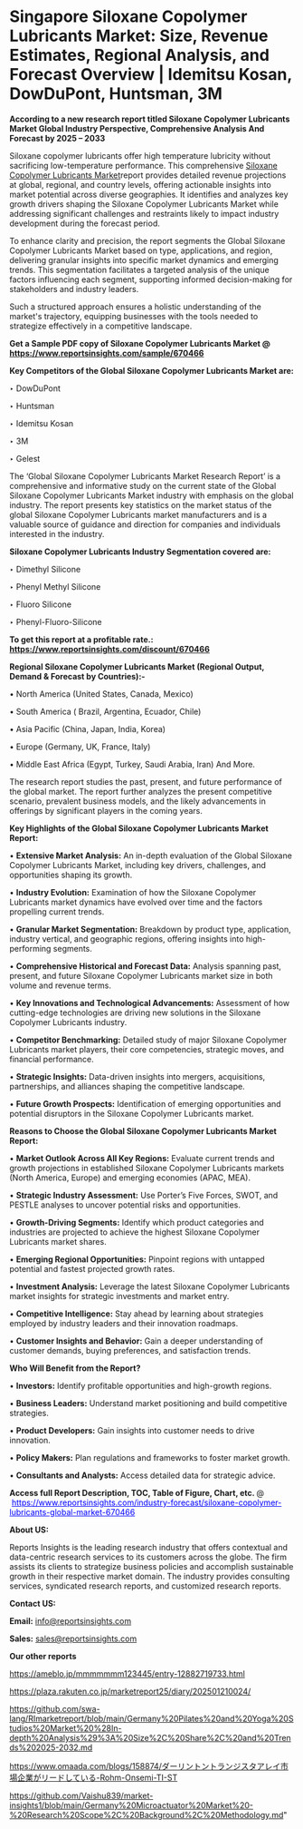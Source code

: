 # Singapore Siloxane Copolymer Lubricants Market: Size, Revenue Estimates, Regional Analysis, and Forecast Overview | Idemitsu Kosan, DowDuPont, Huntsman, 3M

<strong>According to a new research report titled Siloxane Copolymer Lubricants Market Global Industry Perspective, Comprehensive Analysis And Forecast by 2025 – 2033</strong>

Siloxane copolymer lubricants offer high temperature lubricity without sacrificing low-temperature performance. This comprehensive <a href=https://www.reportsinsights.com/sample/670466>Siloxane Copolymer Lubricants Market</a>report provides detailed revenue projections at global, regional, and country levels, offering actionable insights into market potential across diverse geographies. It identifies and analyzes key growth drivers shaping the Siloxane Copolymer Lubricants Market while addressing significant challenges and restraints likely to impact industry development during the forecast period.

To enhance clarity and precision, the report segments the Global Siloxane Copolymer Lubricants Market based on type, applications, and region, delivering granular insights into specific market dynamics and emerging trends. This segmentation facilitates a targeted analysis of the unique factors influencing each segment, supporting informed decision-making for stakeholders and industry leaders.

Such a structured approach ensures a holistic understanding of the market's trajectory, equipping businesses with the tools needed to strategize effectively in a competitive landscape.

<strong>Get a Sample PDF copy of Siloxane Copolymer Lubricants Market </strong><strong>@<a href=https://www.reportsinsights.com/sample/670466 style=color:#0000ff;> https://www.reportsinsights.com/sample/670466</a></strong></font>

<strong>Key Competitors of the Global Siloxane Copolymer Lubricants Market are:</strong>

‣ DowDuPont

‣ Huntsman

‣ Idemitsu Kosan

‣ 3M

‣ Gelest

The ‘Global Siloxane Copolymer Lubricants Market Research Report’ is a comprehensive and informative study on the current state of the Global Siloxane Copolymer Lubricants Market industry with emphasis on the global industry. The report presents key statistics on the market status of the global Siloxane Copolymer Lubricants market manufacturers and is a valuable source of guidance and direction for companies and individuals interested in the industry.

<strong>Siloxane Copolymer Lubricants Industry Segmentation covered are:</strong>

‣ Dimethyl Silicone

‣ Phenyl Methyl Silicone

‣ Fluoro Silicone

‣ Phenyl-Fluoro-Silicone

<strong>To get this report at a profitable rate.: <a href=https://www.reportsinsights.com/discount/670466 style=color:#0000ff;>https://www.reportsinsights.com/discount/670466</a></strong></font>

<strong>Regional Siloxane Copolymer Lubricants Market (Regional Output, Demand &amp; Forecast by Countries):-</strong>

• North America (United States, Canada, Mexico)

• South America ( Brazil, Argentina, Ecuador, Chile)

• Asia Pacific (China, Japan, India, Korea)

• Europe (Germany, UK, France, Italy)

• Middle East Africa (Egypt, Turkey, Saudi Arabia, Iran) And More.

The research report studies the past, present, and future performance of the global market. The report further analyzes the present competitive scenario, prevalent business models, and the likely advancements in offerings by significant players in the coming years.

<strong>Key Highlights of the Global Siloxane Copolymer Lubricants Market Report:</strong>

• <strong>Extensive Market Analysis:</strong> An in-depth evaluation of the Global Siloxane Copolymer Lubricants Market, including key drivers, challenges, and opportunities shaping its growth.

• <strong>Industry Evolution:</strong> Examination of how the Siloxane Copolymer Lubricants market dynamics have evolved over time and the factors propelling current trends.

• <strong>Granular Market Segmentation:</strong> Breakdown by product type, application, industry vertical, and geographic regions, offering insights into high-performing segments.

• <strong>Comprehensive Historical and Forecast Data:</strong> Analysis spanning past, present, and future Siloxane Copolymer Lubricants market size in both volume and revenue terms.

• <strong>Key Innovations and Technological Advancements:</strong> Assessment of how cutting-edge technologies are driving new solutions in the Siloxane Copolymer Lubricants industry.

• <strong>Competitor Benchmarking:</strong> Detailed study of major Siloxane Copolymer Lubricants market players, their core competencies, strategic moves, and financial performance.

• <strong>Strategic Insights:</strong> Data-driven insights into mergers, acquisitions, partnerships, and alliances shaping the competitive landscape.

• <strong>Future Growth Prospects:</strong> Identification of emerging opportunities and potential disruptors in the Siloxane Copolymer Lubricants market.

<strong>Reasons to Choose the Global Siloxane Copolymer Lubricants Market Report:</strong>

• <strong>Market Outlook Across All Key Regions:</strong> Evaluate current trends and growth projections in established Siloxane Copolymer Lubricants markets (North America, Europe) and emerging economies (APAC, MEA).

• <strong>Strategic Industry Assessment:</strong> Use Porter’s Five Forces, SWOT, and PESTLE analyses to uncover potential risks and opportunities.

• <strong>Growth-Driving Segments:</strong> Identify which product categories and industries are projected to achieve the highest Siloxane Copolymer Lubricants market shares.

• <strong>Emerging Regional Opportunities:</strong> Pinpoint regions with untapped potential and fastest projected growth rates.

• <strong>Investment Analysis:</strong> Leverage the latest Siloxane Copolymer Lubricants market insights for strategic investments and market entry.

• <strong>Competitive Intelligence:</strong> Stay ahead by learning about strategies employed by industry leaders and their innovation roadmaps.

• <strong>Customer Insights and Behavior:</strong> Gain a deeper understanding of customer demands, buying preferences, and satisfaction trends.

<strong>Who Will Benefit from the Report?</strong>

• <strong>Investors:</strong> Identify profitable opportunities and high-growth regions.

• <strong>Business Leaders:</strong> Understand market positioning and build competitive strategies.

• <strong>Product Developers:</strong> Gain insights into customer needs to drive innovation.

• <strong>Policy Makers:</strong> Plan regulations and frameworks to foster market growth.

• <strong>Consultants and Analysts:</strong> Access detailed data for strategic advice.
</ul>
<strong>Access full Report Description, TOC, Table of Figure, Chart, etc. </strong>@  <a href=https://www.reportsinsights.com/industry-forecast/siloxane-copolymer-lubricants-global-market-670466 style=color:#0000ff;>https://www.reportsinsights.com/industry-forecast/siloxane-copolymer-lubricants-global-market-670466</a></font>

<strong><strong>About US</strong>:</strong>

Reports Insights is the leading research industry that offers contextual and data-centric research services to its customers across the globe. The firm assists its clients to strategize business policies and accomplish sustainable growth in their respective market domain. The industry provides consulting services, syndicated research reports, and customized research reports.

<strong>Contact US:</strong>

<p class=""""><b>Email:</b> <a href=mailto:info@reportsinsights.com>info@reportsinsights.com</a></p>
<p class=""""><b>Sales:</b> <a href=mailto:sales@reportsinsights.com>sales@reportsinsights.com</a></p>

<strong>Our other reports</strong>

<a href=https://ameblo.jp/mmmmmmm123445/entry-12882719733.html>https://ameblo.jp/mmmmmmm123445/entry-12882719733.html</a>

<a href=https://plaza.rakuten.co.jp/marketreport25/diary/202501210024/>https://plaza.rakuten.co.jp/marketreport25/diary/202501210024/</a>

<a href=https://github.com/swa-lang/RImarketreport/blob/main/Germany%20Pilates%20and%20Yoga%20Studios%20Market%20%28In-depth%20Analysis%29%3A%20Size%2C%20Share%2C%20and%20Trends%202025-2032.md>https://github.com/swa-lang/RImarketreport/blob/main/Germany%20Pilates%20and%20Yoga%20Studios%20Market%20%28In-depth%20Analysis%29%3A%20Size%2C%20Share%2C%20and%20Trends%202025-2032.md</a>

<a href=https://www.omaada.com/blogs/158874/ダーリントントランジスタアレイ市場企業がリードしている-Rohm-Onsemi-TI-ST>https://www.omaada.com/blogs/158874/ダーリントントランジスタアレイ市場企業がリードしている-Rohm-Onsemi-TI-ST</a>

<a href=https://github.com/Vaishu839/market-insights1/blob/main/Germany%20Microactuator%20Market%20-%20Research%20Scope%2C%20Background%2C%20Methodology.md>https://github.com/Vaishu839/market-insights1/blob/main/Germany%20Microactuator%20Market%20-%20Research%20Scope%2C%20Background%2C%20Methodology.md</a>"
